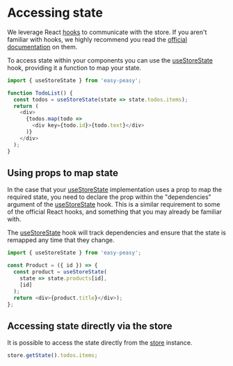 # Accessing state

We leverage React [hooks](https://reactjs.org/docs/hooks-intro.html) to communicate with the store. If you aren't familiar with hooks, we highly recommend you read the [official documentation](https://reactjs.org/docs/hooks-intro.html)
on them.

To access state within your components you can use the [useStoreState](/docs/api/use-store-state) hook, providing it a function to map your state.

```javascript
import { useStoreState } from 'easy-peasy';

function TodoList() {
  const todos = useStoreState(state => state.todos.items);
  return (
    <div>
      {todos.map(todo =>
        <div key={todo.id}>{todo.text}</div>
      )}
    </div>
  );
}
```

## Using props to map state

In the case that your [useStoreState](/docs/api/use-store-state) implementation uses a prop to map the required state, you need to declare the prop within the "dependencies" argument of the [useStoreState](/docs/api/use-store-state) hook. This is a similar requirement to some of the official React hooks, and something that you may already be familiar with.

The [useStoreState](/docs/api/use-store-state) hook will track dependencies and ensure that the state is remapped any time that they change.

```javascript
import { useStoreState } from 'easy-peasy';

const Product = ({ id }) => {
  const product = useStoreState(
    state => state.products[id],
    [id]
  );
  return <div>{product.title}</div>);
};
```

## Accessing state directly via the store

It is possible to access the state directly from the [store](/docs/api/store) instance.

```javascript
store.getState().todos.items;
```